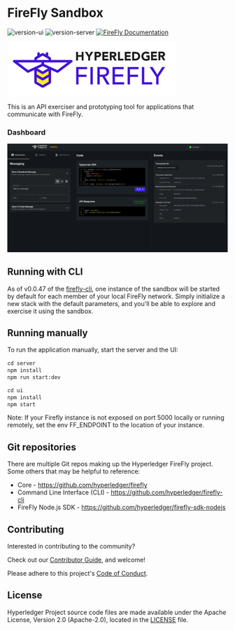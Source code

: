 # FireFly Sandbox

![version-ui](https://img.shields.io/github/package-json/v/hyperledger/firefly-sandbox?color=orange&filename=ui%2Fpackage.json&label=firefly-sandbox-ui)
![version-server](https://img.shields.io/github/package-json/v/hyperledger/firefly-sandbox?color=orange&filename=server%2Fpackage.json&label=firefly-sandbox-server)
[![FireFly Documentation](https://img.shields.io/static/v1?label=FireFly&message=documentation&color=informational)](https://hyperledger.github.io/firefly//)

![Hyperledger FireFly](./images/hyperledger_firefly_logo.png)

This is an API exerciser and prototyping tool for applications that communicate with FireFly.

### Dashboard

![Sandbox Dashboard](./ui/src/images/dashboard.png)

## Running with CLI

As of v0.0.47 of the [firefly-cli](https://github.com/hyperledger/firefly-cli), one instance
of the sandbox will be started by default for each member of your local FireFly network.
Simply initialize a new stack with the default parameters, and you'll be able to explore and
exercise it using the sandbox.

## Running manually

To run the application manually, start the server and the UI:

```
cd server
npm install
npm run start:dev
```

```
cd ui
npm install
npm start
```

Note: If your Firefly instance is not exposed on port 5000 locally or running remotely, set the env FF_ENDPOINT to the location of your instance.

## Git repositories

There are multiple Git repos making up the Hyperledger FireFly project. Some others
that may be helpful to reference:

- Core - https://github.com/hyperledger/firefly
- Command Line Interface (CLI) - https://github.com/hyperledger/firefly-cli
- FireFly Node.js SDK - https://github.com/hyperledger/firefly-sdk-nodejs

## Contributing

Interested in contributing to the community?

Check out our [Contributor Guide](https://hyperledger.github.io/firefly/contributors/contributors.html), and welcome!

Please adhere to this project's [Code of Conduct](CODE_OF_CONDUCT.md).

## License

Hyperledger Project source code files are made available under the Apache License, Version 2.0 (Apache-2.0), located in the [LICENSE](LICENSE) file.